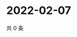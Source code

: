 # 2022-02-07

共 0 条

<!-- BEGIN WEIBO -->
<!-- 最后更新时间 Mon Feb 07 2022 20:18:25 GMT+0800 (China Standard Time) -->

<!-- END WEIBO -->
